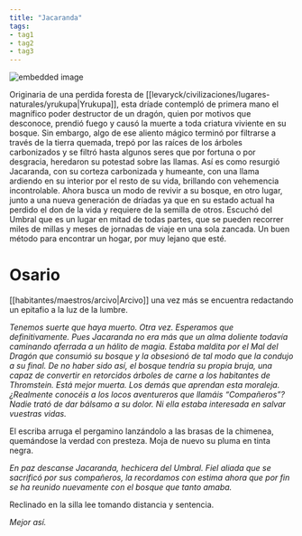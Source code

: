 ```yaml
---
title: "Jacaranda"
tags:
- tag1
- tag2
- tag3
---
```


![embedded image](https://assets.legendkeeper.com/df69b83a-e3c1-4076-9f45-2750d90bf67c.jpg "Attachment")

Originaria de una perdida foresta de [[levaryck/civilizaciones/lugares-naturales/yrukupa|Yrukupa]], esta dríade contempló de primera mano el magnífico poder destructor de un dragón, quien por motivos que desconoce, prendió fuego y causó la muerte a toda criatura viviente en su bosque. Sin embargo, algo de ese aliento mágico terminó por filtrarse a través de la tierra quemada, trepó por las raíces de los árboles carbonizados y se filtró hasta algunos seres que por fortuna o por desgracia, heredaron su potestad sobre las llamas. Así es como resurgió Jacaranda, con su corteza carbonizada y humeante, con una llama ardiendo en su interior por el resto de su vida, brillando con vehemencia incontrolable. Ahora busca un modo de revivir a su bosque, en otro lugar, junto a una nueva generación de dríadas ya que en su estado actual ha perdido el don de la vida y requiere de la semilla de otros. Escuchó del Umbral que es un lugar en mitad de todas partes, que se pueden recorrer miles de millas y meses de jornadas de viaje en una sola zancada. Un buen método para encontrar un hogar, por muy lejano que esté.

# Osario

[[habitantes/maestros/arcivo|Arcivo]] una vez más se encuentra redactando un epitafio a la luz de la lumbre.

_Tenemos suerte que haya muerto. Otra vez. Esperamos que definitivamente. Pues Jacaranda no era más que un alma doliente todavía caminando aferrada a un hálito de magia. Estaba maldita por el Mal del Dragón que consumió su bosque y la obsesionó de tal modo que la condujo a su final. De no haber sido así, el bosque tendría su propia bruja, una capaz de convertir en retorcidos árboles de carne a los habitantes de Thromstein. Está mejor muerta. Los demás que aprendan esta moraleja. ¿Realmente conocéis a los locos aventureros que llamáis “Compañeros”? Nadie trató de dar bálsamo a su dolor. Ni ella estaba interesada en salvar vuestras vidas._

El escriba arruga el pergamino lanzándolo a las brasas de la chimenea, quemándose la verdad con presteza. Moja de nuevo su pluma en tinta negra.

_En paz descanse Jacaranda, hechicera del Umbral. Fiel aliada que se sacrificó por sus compañeros, la recordamos con estima ahora que por fin se ha reunido nuevamente con el bosque que tanto amaba._

Reclinado en la silla lee tomando distancia y sentencia.

_Mejor así._